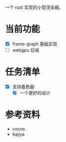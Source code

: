 一个 rust 实现的小型渲染器。

# 当前功能

- [x] frame-graph 基础实现
- [ ] webgpu 后端

# 任务清单

- [x] 支持着色器
  - [x] 一个更好的设计

# 参考资料

- cocos
- kajiya

